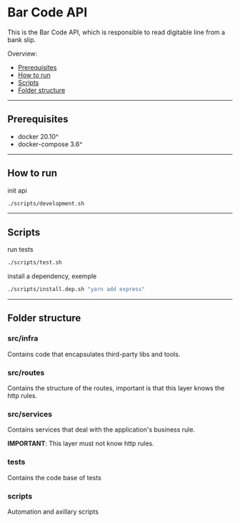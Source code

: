# Bar Code API

This is the Bar Code API, which is responsible to read digitable line from a bank slip.

Overview:
- [Prerequisites](#prerequisites)
- [How to run](#how-to-run)
- [Scripts](#scripts)
- [Folder structure](#folder-structure)

---
## Prerequisites

- docker 20.10^
- docker-compose 3.6^

---
## How to run

init api
```sh
./scripts/development.sh
```

---
## Scripts

run tests
```sh
./scripts/test.sh
```

install a dependency, exemple
```sh
./scripts/install.dep.sh "yarn add express"
```
---
## Folder structure

### src/infra
Contains code that encapsulates third-party libs and tools.

### src/routes
Contains the structure of the routes, important is that this layer knows the http rules.

### src/services

Contains services that deal with the application's business rule.

**IMPORTANT**: This layer must not know http rules.

### tests
Contains the code base of tests

### scripts
Automation and axillary scripts